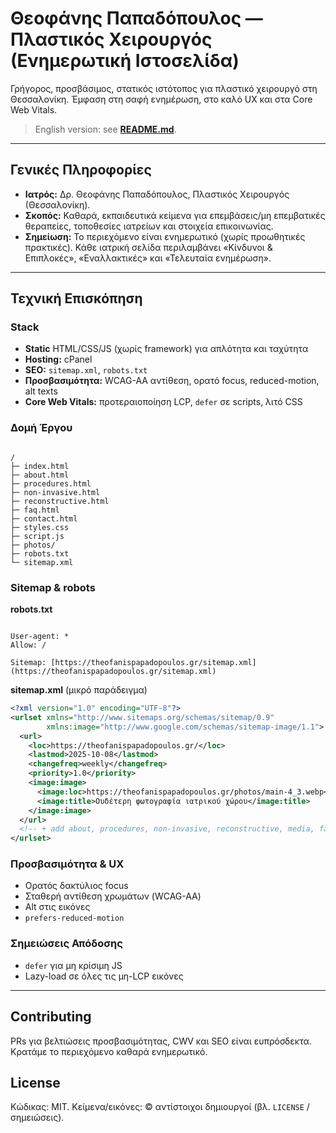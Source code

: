 # Θεοφάνης Παπαδόπουλος — Πλαστικός Χειρουργός (Ενημερωτική Ιστοσελίδα)

Γρήγορος, προσβάσιμος, στατικός ιστότοπος για πλαστικό χειρουργό στη Θεσσαλονίκη. Έμφαση στη σαφή ενημέρωση, στο καλό UX και στα Core Web Vitals.

> English version: see **[README.md](./README.md)**.

---

## Γενικές Πληροφορίες
- **Ιατρός:** Δρ. Θεοφάνης Παπαδόπουλος, Πλαστικός Χειρουργός (Θεσσαλονίκη).
- **Σκοπός:** Καθαρά, εκπαιδευτικά κείμενα για επεμβάσεις/μη επεμβατικές θεραπείες, τοποθεσίες ιατρείων και στοιχεία επικοινωνίας.
- **Σημείωση:** Το περιεχόμενο είναι ενημερωτικό (χωρίς προωθητικές πρακτικές). Κάθε ιατρική σελίδα περιλαμβάνει «Κίνδυνοι & Επιπλοκές», «Εναλλακτικές» και «Τελευταία ενημέρωση».

---

## Τεχνική Επισκόπηση

### Stack
- **Static** HTML/CSS/JS (χωρίς framework) για απλότητα και ταχύτητα
- **Hosting:** cPanel
- **SEO:** `sitemap.xml`, `robots.txt`
- **Προσβασιμότητα:** WCAG-AA αντίθεση, ορατό focus, reduced-motion, alt texts
- **Core Web Vitals:** προτεραιοποίηση LCP, `defer` σε scripts, λιτό CSS

### Δομή Έργου
```

/
├─ index.html
├─ about.html
├─ procedures.html
├─ non-invasive.html
├─ reconstructive.html
├─ faq.html
├─ contact.html
├─ styles.css
├─ script.js
├─ photos/
├─ robots.txt
└─ sitemap.xml

```

### Sitemap & robots

**robots.txt**
```

User-agent: *
Allow: /

Sitemap: [https://theofanispapadopoulos.gr/sitemap.xml](https://theofanispapadopoulos.gr/sitemap.xml)

````

**sitemap.xml** (μικρό παράδειγμα)
```xml
<?xml version="1.0" encoding="UTF-8"?>
<urlset xmlns="http://www.sitemaps.org/schemas/sitemap/0.9"
        xmlns:image="http://www.google.com/schemas/sitemap-image/1.1">
  <url>
    <loc>https://theofanispapadopoulos.gr/</loc>
    <lastmod>2025-10-08</lastmod>
    <changefreq>weekly</changefreq>
    <priority>1.0</priority>
    <image:image>
      <image:loc>https://theofanispapadopoulos.gr/photos/main-4_3.webp</image:loc>
      <image:title>Ουδέτερη φωτογραφία ιατρικού χώρου</image:title>
    </image:image>
  </url>
  <!-- + add about, procedures, non-invasive, reconstructive, media, faq, contact -->
</urlset>
````

### Προσβασιμότητα & UX

* Ορατός δακτύλιος focus
* Σταθερή αντίθεση χρωμάτων (WCAG-AA)
* Alt στις εικόνες
* `prefers-reduced-motion`

### Σημειώσεις Απόδοσης

* `defer` για μη κρίσιμη JS
* Lazy-load σε όλες τις μη-LCP εικόνες

---

## Contributing

PRs για βελτιώσεις προσβασιμότητας, CWV και SEO είναι ευπρόσδεκτα. Κρατάμε το περιεχόμενο καθαρά ενημερωτικό.

## License

Κώδικας: MIT.
Κείμενα/εικόνες: © αντίστοιχοι δημιουργοί (βλ. `LICENSE` / σημειώσεις).

```
